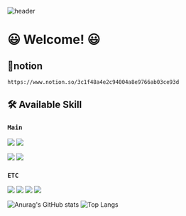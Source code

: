 ![header](https://capsule-render.vercel.app/api?&type=venom&color=auto&height=300&section=header&text=Welcome%20To%20My%20Place!&fontSize=65&fontColor=666A73)

# 😃 Welcome! 😃
## 📘notion
`https://www.notion.so/3c1f48a4e2c94004a8e9766ab03ce93d`

## 🛠️ Available Skill
### `Main`
<img src="https://img.shields.io/badge/-C++-00599C?style=plastic&logo=cplusplus&logoColor=white"/> <img src="https://img.shields.io/badge/C%23-512BD4?style=plastic&logo=csharp&logoColor=white"/>

<img src="https://img.shields.io/badge/unity-000000?style=plastic&logo=unity&logoColor=white"/> <img src="https://img.shields.io/badge/firebase-FFCA28?style=plastic&logo=firebase&logoColor=white"/>

### `ETC`
<img src="https://img.shields.io/badge/javascript-F7DF1E?style=plastic&logo=javascript&logoColor=white"/> <img src="https://img.shields.io/badge/react-61DAFB?style=plastic&logo=react&logoColor=white"/> <img src="https://img.shields.io/badge/spring-6DB33F?style=plastic&logo=spring&logoColor=white"/> <img src="https://img.shields.io/badge/mysql-4479A1?style=plastic&logo=mysql&logoColor=white"/>


![Anurag's GitHub stats](https://github-readme-stats.vercel.app/api?username=pwh0607&show_icons=true&theme=transparent)
![Top Langs](https://github-readme-stats.vercel.app/api/top-langs/?username=pwh0607&layout=compact)

